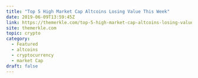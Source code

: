 ```yaml
---
title: "Top 5 High Market Cap Altcoins Losing Value This Week"
date: 2019-06-09T13:59:45Z
link: https://themerkle.com/top-5-high-market-cap-altcoins-losing-value-this-week/?utm_medium=RSS&utm_source=hune
site: themerkle.com
topic: crypto
category:
  - Featured
  - altcoins
  - cryptocurrency
  - market Cap
draft: false
---
```

